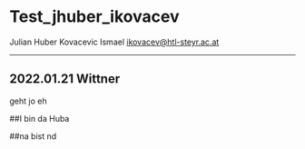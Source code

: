 # Test_jhuber_ikovacev
Julian Huber
Kovacevic Ismael
ikovacev@htl-steyr.ac.at

---
## 2022.01.21 Wittner
geht jo eh


##I bin da Huba

##na bist nd